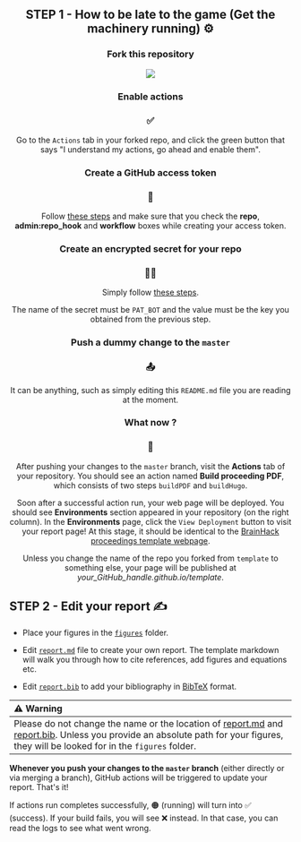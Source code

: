 <h2 align="center"> STEP 1 - How to be late to the game (Get the machinery running) ⚙️ </h2>

<h3 align="center"> Fork this repository </h3>

<p align="center"><img src="https://github.com/channelCS/github-buttons/blob/master/2x/github_fork.png"></p>


<h3 align="center"> Enable actions </h3>
<h3 align="center"> ✅</h3>

<p align="center">Go to the <code>Actions</code> tab in your forked repo, and click the green button that says "I understand my actions, go ahead and enable them".</p>


<h3 align="center">  Create a GitHub access token </h3>
<h3 align="center"> 🔑 </h3>

<p align="center">Follow <a href="https://docs.github.com/en/free-pro-team@latest/github/authenticating-to-github/creating-a-personal-access-token#creating-a-token">these steps</a> and make sure that you check the <b>repo</b>, <b>admin:repo_hook</b> and <b>workflow</b> boxes while creating your access token.</p> 


<h3 align="center"> Create an encrypted secret for your repo </h3>
<h3 align="center"> 🕵️‍♀️ </h3>


<p align="center"> Simply follow <a href="https://docs.github.com/en/free-pro-team@latest/actions/reference/encrypted-secrets#creating-encrypted-secrets-for-a-repository">these steps</a>.</p>

<p align="center">  The name of the secret must be <code>PAT_BOT</code> and the value must be the key you obtained from the previous step. </p>


<h3 align="center"> Push a dummy change to the <code>master</code> </h3>
<h3 align="center"> 📤 </h3>

<p align="center"> It can be anything, such as simply editing this <code>README.md</code> file you are reading at the moment. </p>


<h3 align="center"> What now ?  </h3>
<h3 align="center"> 👀 </h3>

<p align="center">After pushing your changes to the <code>master</code> branch, visit the <b>Actions</b> tab of your repository. You should see an action named <b>Build proceeding PDF</b>, which consists of two steps <code>buildPDF</code> and <code>buildHugo</code>.</p>  

<p align="center">Soon after a successful action run, your web page will be deployed. You should see <b>Environments</b> section appeared in your repository (on the right column). In the <b>Environments</b> page, click the <code>View Deployment</code> button to visit your report page! At this stage, it should be identical to the <a href="http://brainhack-proceedings.github.io/template">BrainHack proceedings template webpage</a>.</p>

<p align="center">Unless you change the name of the repo you forked from <code>template</code> to something else, your page will be published at <i>your_GitHub_handle.github.io/template</i>.</p> 


## STEP 2 - Edit your report ✍️
  

* Place your figures in the [`figures`](figures) folder. 

* Edit [`report.md`](report.md) file to create your own report. The template markdown will walk you through how to cite references, add figures and equations etc.

* Edit [`report.bib`](report.bib) to add your bibliography in [BibTeX](http://www.bibtex.org/) format.


| ⚠️ Warning|
| :--- |
|Please do not change the name or the location of [report.md](report.md) and [report.bib](report.bib). Unless you provide an absolute path for your figures, they will be looked for in the `figures` folder.|


**Whenever you push your changes to the `master` branch** (either directly or via merging a branch), GitHub actions will be triggered to update your report. That's it! 

If actions run completes successfully, 🟠 (running) will turn into ✅ (success). If your build fails, you will see ❌ instead. In that case, you can read the logs to see what went wrong.
